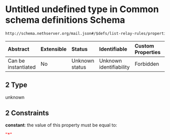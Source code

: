 # Untitled undefined type in Common schema definitions Schema

```txt
http://schema.nethserver.org/mail.json#/$defs/list-relay-rules/properties/rules/items/properties/rule_subject/anyOf/2
```



| Abstract            | Extensible | Status         | Identifiable            | Custom Properties | Additional Properties | Access Restrictions | Defined In                                      |
| :------------------ | :--------- | :------------- | :---------------------- | :---------------- | :-------------------- | :------------------ | :---------------------------------------------- |
| Can be instantiated | No         | Unknown status | Unknown identifiability | Forbidden         | Allowed               | none                | [mail.json\*](mail.json "open original schema") |

## 2 Type

unknown

## 2 Constraints

**constant**: the value of this property must be equal to:

```json
"*"
```
